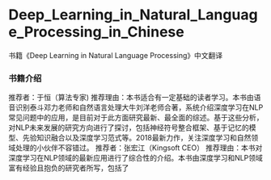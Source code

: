 # Deep_Learning_in_Natural_Language_Processing_in_Chinese
书籍《Deep Learning in Natural Language Processing》中文翻译

### 书籍介绍
推荐者：于恒（算法专家) 推荐理由：本书适合有一定基础的读者学习。本书由语音识别泰斗邓力老师和自然语言处理大牛刘洋老师合著，系统介绍深度学习在NLP常见问题中的应用，是目前对于此方面研究最新、最全面的综述。基于这些分析，对NLP未来发展的研究方向进行了探讨，包括神经符号整合框架、基于记忆的模型、先验知识融合以及深度学习范式等。2018最新力作，关注深度学习和自然领域处理的小伙伴不容错过。
推荐者：张宏江（Kingsoft CEO） 推荐理由：本书对深度学习在NLP领域的最新应用进行了综合性的介绍。本书由深度学习和NLP领域富有经验且抱负的研究者所写，包括了

